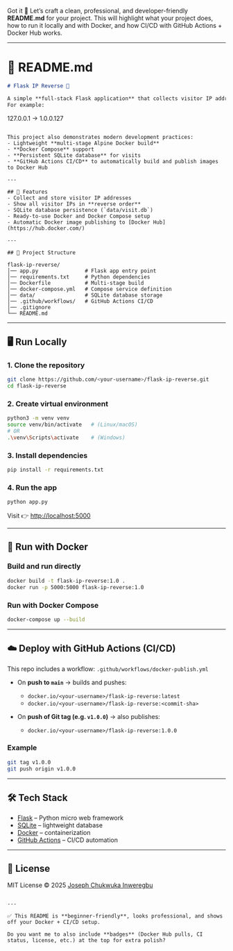 Got it 🚀 Let’s craft a clean, professional, and developer-friendly **README.md** for your project.
This will highlight what your project does, how to run it locally and with Docker, and how CI/CD with GitHub Actions + Docker Hub works.

---

# 📄 README.md

```markdown
# Flask IP Reverse 🔄

A simple **full-stack Flask application** that collects visitor IP addresses and displays them in reverse order.  
For example:

```

127.0.0.1 → 1.0.0.127

```

This project also demonstrates modern development practices:
- Lightweight **multi-stage Alpine Docker build**
- **Docker Compose** support
- **Persistent SQLite database** for visits
- **GitHub Actions CI/CD** to automatically build and publish images to Docker Hub

---

## 🚀 Features
- Collect and store visitor IP addresses
- Show all visitor IPs in **reverse order**
- SQLite database persistence (`data/visit.db`)
- Ready-to-use Docker and Docker Compose setup
- Automatic Docker image publishing to [Docker Hub](https://hub.docker.com/)

---

## 📂 Project Structure
```
```text
flask-ip-reverse/
│── app.py               # Flask app entry point
│── requirements.txt     # Python dependencies
│── Dockerfile           # Multi-stage build
│── docker-compose.yml   # Compose service definition
│── data/                # SQLite database storage
│── .github/workflows/   # GitHub Actions CI/CD
│── .gitignore
└── README.md

````

---

## 🖥️ Run Locally

### 1. Clone the repository
```bash
git clone https://github.com/<your-username>/flask-ip-reverse.git
cd flask-ip-reverse
````

### 2. Create virtual environment

```bash
python3 -m venv venv
source venv/bin/activate   # (Linux/macOS)
# OR
.\venv\Scripts\activate    # (Windows)
```

### 3. Install dependencies

```bash
pip install -r requirements.txt
```

### 4. Run the app

```bash
python app.py
```

Visit 👉 [http://localhost:5000](http://localhost:5000)

---

## 🐳 Run with Docker

### Build and run directly

```bash
docker build -t flask-ip-reverse:1.0 .
docker run -p 5000:5000 flask-ip-reverse:1.0
```

### Run with Docker Compose

```bash
docker-compose up --build
```

---

## ☁️ Deploy with GitHub Actions (CI/CD)

This repo includes a workflow: `.github/workflows/docker-publish.yml`

* On **push to `main`** → builds and pushes:

  * `docker.io/<your-username>/flask-ip-reverse:latest`
  * `docker.io/<your-username>/flask-ip-reverse:<commit-sha>`

* On **push of Git tag (e.g. `v1.0.0`)** → also publishes:

  * `docker.io/<your-username>/flask-ip-reverse:1.0.0`

### Example

```bash
git tag v1.0.0
git push origin v1.0.0
```

---

## 🛠️ Tech Stack

* [Flask](https://flask.palletsprojects.com/) – Python micro web framework
* [SQLite](https://www.sqlite.org/) – lightweight database
* [Docker](https://www.docker.com/) – containerization
* [GitHub Actions](https://docs.github.com/en/actions) – CI/CD automation

---

## 📜 License

MIT License © 2025 [Joseph Chukwuka Inweregbu](https://github.com/inwerejosic)

```

---

✅ This README is **beginner-friendly**, looks professional, and shows off your Docker + CI/CD setup.  

Do you want me to also include **badges** (Docker Hub pulls, CI status, license, etc.) at the top for extra polish?
```
